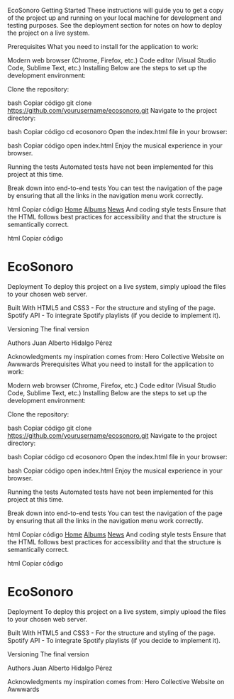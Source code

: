 EcoSonoro
Getting Started
These instructions will guide you to get a copy of the project up and running on your local machine for development and testing purposes. See the deployment section for notes on how to deploy the project on a live system.

Prerequisites
What you need to install for the application to work:

Modern web browser (Chrome, Firefox, etc.)
Code editor (Visual Studio Code, Sublime Text, etc.)
Installing
Below are the steps to set up the development environment:

Clone the repository:

bash
Copiar código
git clone https://github.com/yourusername/ecosonoro.git
Navigate to the project directory:

bash
Copiar código
cd ecosonoro
Open the index.html file in your browser:

bash
Copiar código
open index.html
Enjoy the musical experience in your browser.

Running the tests
Automated tests have not been implemented for this project at this time.

Break down into end-to-end tests
You can test the navigation of the page by ensuring that all the links in the navigation menu work correctly.

html
Copiar código
<a href="index.html">Home</a>
<a href="albums.html">Albums</a>
<a href="news.html">News</a>
And coding style tests
Ensure that the HTML follows best practices for accessibility and that the structure is semantically correct.

html
Copiar código
<h1>EcoSonoro</h1>
Deployment
To deploy this project on a live system, simply upload the files to your chosen web server.

Built With
HTML5 and CSS3 - For the structure and styling of the page.
Spotify API - To integrate Spotify playlists (if you decide to implement it).


Versioning
The final version

Authors
Juan Alberto Hidalgo Pérez



Acknowledgments
my inspiration comes from: Hero Collective Website on Awwwards
Prerequisites
What you need to install for the application to work:

Modern web browser (Chrome, Firefox, etc.)
Code editor (Visual Studio Code, Sublime Text, etc.)
Installing
Below are the steps to set up the development environment:

Clone the repository:

bash
Copiar código
git clone https://github.com/yourusername/ecosonoro.git
Navigate to the project directory:

bash
Copiar código
cd ecosonoro
Open the index.html file in your browser:

bash
Copiar código
open index.html
Enjoy the musical experience in your browser.

Running the tests
Automated tests have not been implemented for this project at this time.

Break down into end-to-end tests
You can test the navigation of the page by ensuring that all the links in the navigation menu work correctly.

html
Copiar código
<a href="index.html">Home</a>
<a href="albums.html">Albums</a>
<a href="news.html">News</a>
And coding style tests
Ensure that the HTML follows best practices for accessibility and that the structure is semantically correct.

html
Copiar código
<h1>EcoSonoro</h1>
Deployment
To deploy this project on a live system, simply upload the files to your chosen web server.

Built With
HTML5 and CSS3 - For the structure and styling of the page.
Spotify API - To integrate Spotify playlists (if you decide to implement it).


Versioning
The final version

Authors
Juan Alberto Hidalgo Pérez



Acknowledgments
my inspiration comes from: Hero Collective Website on Awwwards
